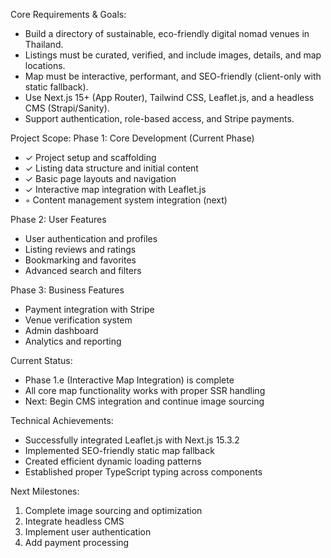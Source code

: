 Core Requirements & Goals:
- Build a directory of sustainable, eco-friendly digital nomad venues in Thailand.
- Listings must be curated, verified, and include images, details, and map locations.
- Map must be interactive, performant, and SEO-friendly (client-only with static fallback).
- Use Next.js 15+ (App Router), Tailwind CSS, Leaflet.js, and a headless CMS (Strapi/Sanity).
- Support authentication, role-based access, and Stripe payments.

Project Scope:
Phase 1: Core Development (Current Phase)
- ✓ Project setup and scaffolding
- ✓ Listing data structure and initial content
- ✓ Basic page layouts and navigation
- ✓ Interactive map integration with Leaflet.js
- ◦ Content management system integration (next)

Phase 2: User Features
- User authentication and profiles
- Listing reviews and ratings
- Bookmarking and favorites
- Advanced search and filters

Phase 3: Business Features
- Payment integration with Stripe
- Venue verification system
- Admin dashboard
- Analytics and reporting

Current Status:
- Phase 1.e (Interactive Map Integration) is complete
- All core map functionality works with proper SSR handling
- Next: Begin CMS integration and continue image sourcing

Technical Achievements:
- Successfully integrated Leaflet.js with Next.js 15.3.2
- Implemented SEO-friendly static map fallback
- Created efficient dynamic loading patterns
- Established proper TypeScript typing across components

Next Milestones:
1. Complete image sourcing and optimization
2. Integrate headless CMS
3. Implement user authentication
4. Add payment processing
